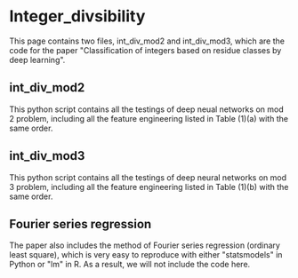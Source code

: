 # Integer_divsibility
This page contains two files, int_div_mod2 and int_div_mod3, which are the code for the paper "Classification of integers based on residue classes by deep learning".
## int_div_mod2
This python script contains all the testings of deep neual networks on mod 2 problem, including all the feature engineering listed in Table (1)(a) with the same order.
## int_div_mod3
This python script contains all the testings of deep neural networks on mod 3 problem, including all the feature engineering listed in Table (1)(b) with the same order.
## Fourier series regression
The paper also includes the method of Fourier series regression (ordinary least square), which is very easy to reproduce with either "statsmodels" in Python or "lm" in R. As a result, we will not include the code here.
